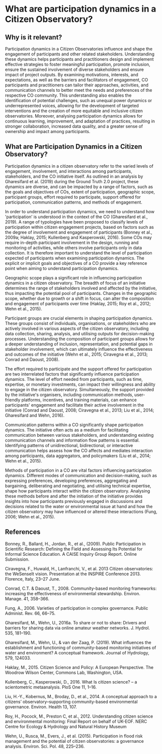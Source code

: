 # What are participation dynamics in a Citizen Observatory?

## **Why is it relevant?**

Participation dynamics in a Citizen Observatories influence and shape the engagement of participants and other related stakeholders. Understanding these dynamics helps participants and practitioners design and implement effective strategies to foster meaningful participation, promote inclusion, ensure the sustained involvement of diverse stakeholders and ensure impact of project outputs. By examining motivations, interests, and expectations, as well as the barriers and facilitators of engagement, CO participants and practitioners can tailor their approaches, activities, and communication channels to better meet the needs and preferences of the respective CO community. This understanding also enables the identification of potential challenges, such as unequal power dynamics or underrepresented voices, allowing for the development of targeted interventions and the creation of more equitable and inclusive citizen observatories. Moreover, analysing participation dynamics allows for continuous learning, improvement, and adaptation of practices, resulting in stronger collaboration, increased data quality, and a greater sense of ownership and impact among participants.

## **What are Participation Dynamics in a Citizen Observatory?**

Participation dynamics in a citizen observatory refer to the varied levels of engagement, involvement, and interactions among participants, stakeholders, and the CO initiative itself. As outlined in an analysis by Gharesifard et al. (2019) during the Ground Truth 2.0 project, these dynamics are diverse, and can be impacted by a range of factors, such as the goals and objectives of COs, extent of participation, geographic scope, participant groups, effort required to participate, support offered for participation, communication patterns, and methods of engagement.

In order to understand participation dynamics, we need to understand how 'participation’ is understood in the context of the CO (Gharesifard et al., 2019). A range of typologies have been proposed to classify levels of participation within citizen engagement projects, based on factors such as the degree of involvement and engagement of participants (Bonney et al., 2009a; Haklay, 2015; Kullenberg and Kasperowski, 2016). Some COs may require in-depth participant involvement in the design, running and monitoring of activities, while others involve participants only in data collection. It is therefore important to understand the level of participation expected of participants when examining participation dynamics. The explicit or implicit goals and objectives of a CO provide a key reference point when aiming to understand participation dynamics.

Geographic scope plays a significant role in influencing participation dynamics in a citizen observatory. The breadth of focus of an initiative determines the range of stakeholders involved and affected by the initiative, thus impacting the potential pool of participants. Changes in the geographic scope, whether due to growth or a shift in focus, can alter the composition and engagement of participants over time (Haklay, 2015; Roy et al., 2012; Wehn et al., 2015).

Participant groups are crucial elements in shaping participation dynamics. These groups consist of individuals, organisations, or stakeholders who are actively involved in various aspects of the citizen observatory, including data collection, sharing, analysis, and utilising outputs for decision-making processes. Understanding the composition of participant groups allows for a deeper understanding of inclusion, representation, and potential gaps in stakeholder involvement, which can ultimately influence the effectiveness and outcomes of the initiative (Wehn et al., 2015; Ciravegna et al., 2013; Conrad and Daoust, 2008).

The effort required to participate and the support offered for participation are two interrelated factors that significantly influence participation dynamics. The level of effort needed from participants, such as time, expertise, or monetary investments, can impact their willingness and ability to engage in the citizen observatory. Simultaneously, the support provided by the initiative's organisers, including communication methods, user-friendly platforms, incentives, and training materials, can enhance participants' engagement and facilitate their active involvement in the initiative (Conrad and Daoust, 2008; Ciravegna et al., 2013; Liu et al., 2014; Gharesifard and Wehn, 2016).

Communication patterns within a CO significantly shape participation dynamics. The initiative often acts as a medium for facilitating communication between various stakeholders, and understanding existing communication channels and information flow patterns is essential. Identifying patterns of unidirectional, bidirectional, or interactive communication helps assess how the CO affects and mediates interaction among participants, data aggregators, and policymakers (Liu et al., 2014; Wehn et al., 2015).

Methods of participation in a CO are vital factors influencing participation dynamics. Different modes of communication and decision-making, such as expressing preferences, developing preferences, aggregating and bargaining, deliberating and negotiating, and utilising technical expertise, shape how participants interact within the citizen observatory. Analysing these methods before and after the initiation of the initiative provides insights into how participants previously engaged in discussions and decisions related to the water or environmental issue at hand and how the citizen observatory may have influenced or altered these interactions (Fung, 2006; Wehn et al., 2015).

## **References**

Bonney, R., Ballard, H., Jordan, R., et al., (2009). Public Participation in Scientific Research: Defining the Field and Assessing Its Potential for Informal Science Education. A CAISE Inquiry Group Report. Online Submission.

Ciravegna, F., Huwald, H., Lanfranchi, V., et al. 2013 Citizen observatories: the WeSenseIt vision. Presentation at the INSPIRE Conference 2013. Florence, Italy, 23–27 June.

Conrad, C.T. & Daoust, T., 2008. Community-based monitoring frameworks: increasing the effectiveness of environmental stewardship. Environ. Manage. 41, 358–366.

Fung, A., 2006. Varieties of participation in complex governance. Public Administ. Rev. 66, 66–75.

Gharesifard, M., Wehn, U., 2016a. To share or not to share: Drivers and barriers for sharing data via online amateur weather networks. J. Hydrol. 535, 181–190.

Gharesifard, M., Wehn, U., & van der Zaag, P. (2019). What influences the establishment and functioning of community-based monitoring initiatives of water and environment? A conceptual framework. Journal of Hydrology, 579, 124033.

Haklay, M., 2015. Citizen Science and Policy: A European Perspective. The Woodrow Wilson Center, Commons Lab, Washington, USA.

Kullenberg, C., Kasperowski, D., 2016. What Is citizen science? – a scientometric metaanalysis. PloS One 11, 1–16.

Liu, H.-Y., Kobernus, M., Broday, D., et al., 2014. A conceptual approach to a citizens’ observatory–supporting community-based environmental governance. Environ. Health 13, 107.

Roy, H., Pocock, M., Preston C, et al., 2012. Understanding citizen science and environmental monitoring: Final Report on behalf of UK-EOF. NERC Centre for Ecology & Hydrology and Natural History Museum

Wehn, U., Rusca, M., Evers, J., et al. (2015). Participation in flood risk management and the potential of citizen observatories: a governance analysis. Environ. Sci. Pol. 48, 225–236.

